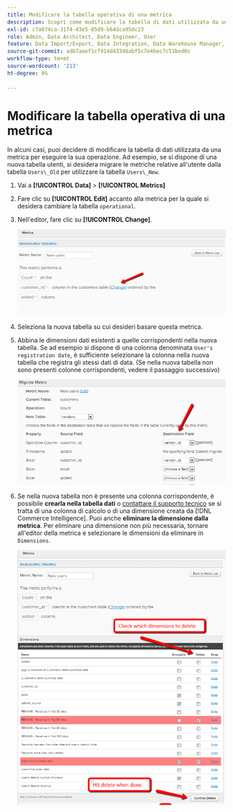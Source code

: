 ```yaml
---
title: Modificare la tabella operativa di una metrica
description: Scopri come modificare la tabella di dati utilizzata da una metrica per eseguire la sua operazione.
exl-id: c7a074ca-31f4-43e5-85d9-b64dca95dc23
role: Admin, Data Architect, Data Engineer, User
feature: Data Import/Export, Data Integration, Data Warehouse Manager, Commerce Tables
source-git-commit: adb7aaef1cf914d43348abf5c7e4bec7c51bed0c
workflow-type: tm+mt
source-wordcount: '213'
ht-degree: 0%

---
```


# Modificare la tabella operativa di una metrica

In alcuni casi, puoi decidere di modificare la tabella di dati utilizzata da una metrica per eseguire la sua operazione. Ad esempio, se si dispone di una nuova tabella utenti, si desidera migrare le metriche relative all&#39;utente dalla tabella `Users\_Old` per utilizzare la tabella `Users\_New`.

1. Vai a **[!UICONTROL Data]** > **[!UICONTROL Metrics]**
1. Fare clic su **[!UICONTROL Edit]** accanto alla metrica per la quale si desidera cambiare la tabella `operational`.
1. Nell&#39;editor, fare clic su **[!UICONTROL Change]**.

   ![](../../assets/change-metrics-1.png)
1. Seleziona la nuova tabella su cui desideri basare questa metrica.
1. Abbina le dimensioni dati esistenti a quelle corrispondenti nella nuova tabella. Se ad esempio si dispone di una colonna denominata `User's registration date`, è sufficiente selezionare la colonna nella nuova tabella che registra gli stessi dati di data. (Se nella nuova tabella non sono presenti colonne corrispondenti, vedere il passaggio successivo)

   ![](../../assets/change-metrics-2.png)

1. Se nella nuova tabella non è presente una colonna corrispondente, è possibile **crearla nella tabella dati** o [contattare il supporto tecnico](https://experienceleague.adobe.com/docs/commerce-knowledge-base/kb/troubleshooting/miscellaneous/mbi-service-policies.html) se si tratta di una colonna di calcolo o di una dimensione creata da [!DNL Commerce Intelligence]. Puoi anche **eliminare la dimensione dalla metrica**. Per eliminare una dimensione non più necessaria, tornare all&#39;editor della metrica e selezionare le dimensioni da eliminare in `Dimensions`.

   ![](../../assets/change-metrics-3.png)
